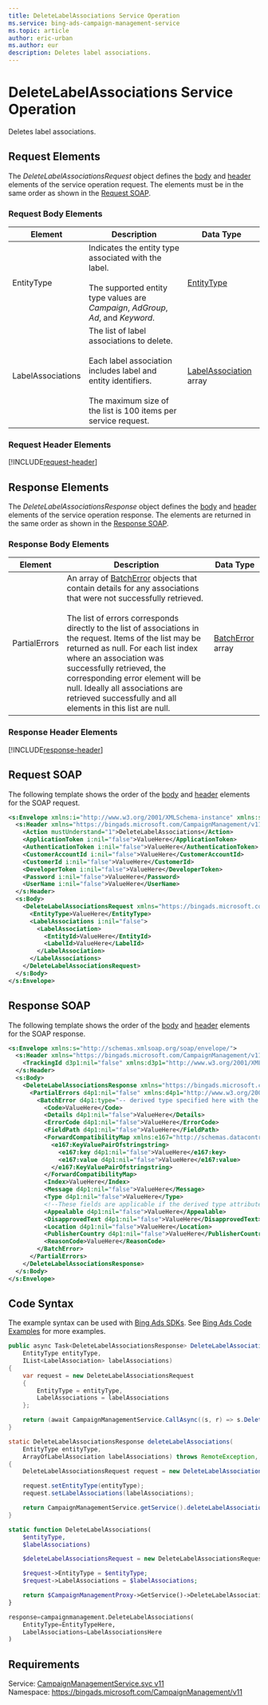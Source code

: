 ```yaml
---
title: DeleteLabelAssociations Service Operation
ms.service: bing-ads-campaign-management-service
ms.topic: article
author: eric-urban
ms.author: eur
description: Deletes label associations.
---
```

# DeleteLabelAssociations Service Operation
Deletes label associations.

## <a name="request"></a>Request Elements
The *DeleteLabelAssociationsRequest* object defines the [body](#request-body) and [header](#request-header) elements of the service operation request. The elements must be in the same order as shown in the [Request SOAP](#request-soap). 

### <a name="request-body"></a>Request Body Elements

|Element|Description|Data Type|
|-----------|---------------|-------------|
|<a name="entitytype"></a>EntityType|Indicates the entity type associated with the label.<br/><br/>The supported entity type values are *Campaign*, *AdGroup*, *Ad*, and *Keyword*.|[EntityType](entitytype.md)|
|<a name="labelassociations"></a>LabelAssociations|The list of label associations to delete.<br/><br/>Each label association includes label and entity identifiers.<br /><br />The maximum size of the list is 100 items per service request.|[LabelAssociation](labelassociation.md) array|

### <a name="request-header"></a>Request Header Elements
[!INCLUDE[request-header](./includes/request-header.md)]

## <a name="response"></a>Response Elements
The *DeleteLabelAssociationsResponse* object defines the [body](#response-body) and [header](#response-header) elements of the service operation response. The elements are returned in the same order as shown in the [Response SOAP](#response-soap).

### <a name="response-body"></a>Response Body Elements

|Element|Description|Data Type|
|-----------|---------------|-------------|
|<a name="partialerrors"></a>PartialErrors|An array of [BatchError](../campaign-management-service/batcherror.md) objects that contain details for any associations that were not successfully retrieved.<br /><br />The list of errors corresponds directly to the list of associations in the request. Items of the list may be returned as null. For each list index where an association was successfully retrieved, the corresponding error element will be null. Ideally all associations are retrieved successfully and all elements in this list are null.|[BatchError](batcherror.md) array|

### <a name="response-header"></a>Response Header Elements
[!INCLUDE[response-header](./includes/response-header.md)]

## <a name="request-soap"></a>Request SOAP
The following template shows the order of the [body](#request-body) and [header](#request-header) elements for the SOAP request.

```xml
<s:Envelope xmlns:i="http://www.w3.org/2001/XMLSchema-instance" xmlns:s="http://schemas.xmlsoap.org/soap/envelope/">
  <s:Header xmlns="https://bingads.microsoft.com/CampaignManagement/v11">
    <Action mustUnderstand="1">DeleteLabelAssociations</Action>
    <ApplicationToken i:nil="false">ValueHere</ApplicationToken>
    <AuthenticationToken i:nil="false">ValueHere</AuthenticationToken>
    <CustomerAccountId i:nil="false">ValueHere</CustomerAccountId>
    <CustomerId i:nil="false">ValueHere</CustomerId>
    <DeveloperToken i:nil="false">ValueHere</DeveloperToken>
    <Password i:nil="false">ValueHere</Password>
    <UserName i:nil="false">ValueHere</UserName>
  </s:Header>
  <s:Body>
    <DeleteLabelAssociationsRequest xmlns="https://bingads.microsoft.com/CampaignManagement/v11">
      <EntityType>ValueHere</EntityType>
      <LabelAssociations i:nil="false">
        <LabelAssociation>
          <EntityId>ValueHere</EntityId>
          <LabelId>ValueHere</LabelId>
        </LabelAssociation>
      </LabelAssociations>
    </DeleteLabelAssociationsRequest>
  </s:Body>
</s:Envelope>
```

## <a name="response-soap"></a>Response SOAP
The following template shows the order of the [body](#response-body) and [header](#response-header) elements for the SOAP response.

```xml
<s:Envelope xmlns:s="http://schemas.xmlsoap.org/soap/envelope/">
  <s:Header xmlns="https://bingads.microsoft.com/CampaignManagement/v11">
    <TrackingId d3p1:nil="false" xmlns:d3p1="http://www.w3.org/2001/XMLSchema-instance">ValueHere</TrackingId>
  </s:Header>
  <s:Body>
    <DeleteLabelAssociationsResponse xmlns="https://bingads.microsoft.com/CampaignManagement/v11">
      <PartialErrors d4p1:nil="false" xmlns:d4p1="http://www.w3.org/2001/XMLSchema-instance">
        <BatchError d4p1:type="-- derived type specified here with the appropriate prefix --">
          <Code>ValueHere</Code>
          <Details d4p1:nil="false">ValueHere</Details>
          <ErrorCode d4p1:nil="false">ValueHere</ErrorCode>
          <FieldPath d4p1:nil="false">ValueHere</FieldPath>
          <ForwardCompatibilityMap xmlns:e167="http://schemas.datacontract.org/2004/07/System.Collections.Generic" d4p1:nil="false">
            <e167:KeyValuePairOfstringstring>
              <e167:key d4p1:nil="false">ValueHere</e167:key>
              <e167:value d4p1:nil="false">ValueHere</e167:value>
            </e167:KeyValuePairOfstringstring>
          </ForwardCompatibilityMap>
          <Index>ValueHere</Index>
          <Message d4p1:nil="false">ValueHere</Message>
          <Type d4p1:nil="false">ValueHere</Type>
          <!--These fields are applicable if the derived type attribute is set to EditorialError-->
          <Appealable d4p1:nil="false">ValueHere</Appealable>
          <DisapprovedText d4p1:nil="false">ValueHere</DisapprovedText>
          <Location d4p1:nil="false">ValueHere</Location>
          <PublisherCountry d4p1:nil="false">ValueHere</PublisherCountry>
          <ReasonCode>ValueHere</ReasonCode>
        </BatchError>
      </PartialErrors>
    </DeleteLabelAssociationsResponse>
  </s:Body>
</s:Envelope>
```

## <a name="example"></a>Code Syntax
The example syntax can be used with [Bing Ads SDKs](~/guides/client-libraries.md). See [Bing Ads Code Examples](~/guides/code-examples.md) for more examples.
```csharp
public async Task<DeleteLabelAssociationsResponse> DeleteLabelAssociationsAsync(
	EntityType entityType,
	IList<LabelAssociation> labelAssociations)
{
	var request = new DeleteLabelAssociationsRequest
	{
		EntityType = entityType,
		LabelAssociations = labelAssociations
	};

	return (await CampaignManagementService.CallAsync((s, r) => s.DeleteLabelAssociationsAsync(r), request));
}
```
```java
static DeleteLabelAssociationsResponse deleteLabelAssociations(
	EntityType entityType,
	ArrayOfLabelAssociation labelAssociations) throws RemoteException, Exception
{
	DeleteLabelAssociationsRequest request = new DeleteLabelAssociationsRequest();

	request.setEntityType(entityType);
	request.setLabelAssociations(labelAssociations);

	return CampaignManagementService.getService().deleteLabelAssociations(request);
}
```
```php
static function DeleteLabelAssociations(
	$entityType,
	$labelAssociations)

	$deleteLabelAssociationsRequest = new DeleteLabelAssociationsRequest();

	$request->EntityType = $entityType;
	$request->LabelAssociations = $labelAssociations;

	return $CampaignManagementProxy->GetService()->DeleteLabelAssociations($request);
}
```
```python
response=campaignmanagement.DeleteLabelAssociations(
	EntityType=EntityTypeHere,
	LabelAssociations=LabelAssociationsHere
)
```

## Requirements
Service: [CampaignManagementService.svc v11](https://campaign.api.bingads.microsoft.com/Api/Advertiser/CampaignManagement/v11/CampaignManagementService.svc)  
Namespace: https://bingads.microsoft.com/CampaignManagement/v11  

